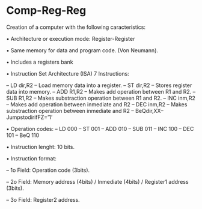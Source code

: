 # Comp-Reg-Reg

Creation of a computer with the following caracteristics:

• Architecture or execution mode: Register-Register

• Same memory for data and program code. (Von Neumann). 

• Includes a registers bank

• Instruction Set Architecture (ISA) 7 Instructions:

– LD dir,R2 – Load memory data into a register.
– ST dir,R2 – Stores register data into memory.
– ADD R1,R2 – Makes add operation between R1 and R2.
– SUB R1,R2 – Makes substraction operation between R1 and R2.
– INC inm,R2 – Makes add operation between inmediate and R2
– DEC inm,R2 – Makes substraction operation between inmediate and R2 – BeQdir,XX–JumpstodirifFZ=’1’

• Operation codes:
– LD 000
– ST 001
– ADD 010 – SUB 011 – INC 100 – DEC 101 – BeQ 110

• Instruction lenght: 10 bits. 

• Instruction format:

– 1o Field: Operation code (3bits).

– 2o Field: Memory address (4bits) / Inmediate (4bits) / Register1 address (3bits).

– 3o Field: Register2 address.
